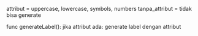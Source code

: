 attribut = uppercase, lowercase, symbols, numbers
tanpa_attribut = tidak bisa generate

func generateLabel():
jika attribut ada:
generate label dengan attribut
